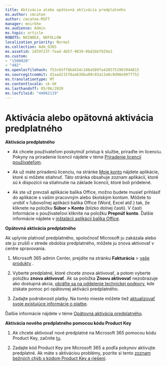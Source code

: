 ```yaml
---
title: Aktivácia alebo opätovná aktivácia predplatného
ms.author: cmcatee
author: cmcatee-MSFT
manager: mnirkhe
ms.audience: Admin
ms.topic: article
ROBOTS: NOINDEX, NOFOLLOW
localization_priority: Normal
ms.collection: Adm_O365
ms.assetid: 2d59f23f-7aad-4b57-9039-0bd2bbf929a3
ms.custom:
- "1500028"
- "482"
ms.openlocfilehash: f53c65ff8bd434c186a589fa4285751963944815
ms.sourcegitcommit: d1aad215f8aa636ba89c93a13a0c9d90e997f752
ms.translationtype: MT
ms.contentlocale: sk-SK
ms.lasthandoff: 05/06/2020
ms.locfileid: "44062119"
---
```

# <a name="activate-or-reactivate-a-subscription"></a>Aktivácia alebo opätovná aktivácia predplatného

**Aktivácia predplatného**

- Ak chcete používateľom poskytnúť prístup k službe, priraďte im licenciu. Pokyny na priradenie licencií nájdete v téme [Priradenie licencií používateľom](https://docs.microsoft.com/microsoft-365/admin/manage/assign-licenses-to-users).

- Ak už máte priradenú licenciu, na stránke [Moje konto](https://portal.office.com/account/#installs) nájdete aplikácie, ktoré si môžete stiahnuť. Táto stránka obsahuje zoznam aplikácií, ktoré sú k dispozícii na stiahnutie na základe licencií, ktoré boli pridelené.

- Ak ste už prevzali aplikácie balíka Office, možno budete musieť prihlásiť do aplikácie s vaším pracovným alebo školským kontom. Môžete to urobiť v ľubovoľnej aplikácii balíka Office (Word, Excel atď.) tak, že kliknete na položku **Súbor > Konto** (blízko dolnej časti). V časti Informácie o používateľovi kliknite na položku **Prepnúť konto**. Ďalšie informácie nájdete v [inštalácii aplikácií balíka Office](https://docs.microsoft.com/microsoft-365/admin/setup/install-applications).

**Opätovná aktivácia predplatného**

Ak uplynie platnosť predplatného, spoločnosť Microsoft ju zakázala alebo ste ju zrušili v strede obdobia predplatného, môžete ju znova aktivovať v centre spravovania.
  
1. Microsoft 365 admin Center, prejdite na stránku **Fakturácia** > [vaše produkty](https://go.microsoft.com/fwlink/p/?linkid=842054) .

2. Vyberte predplatné, ktoré chcete znova aktivovať, a potom vyberte položku **znova aktivovať**. Ak sa položka **Znovu aktivovať** nezobrazuje ako dostupná akcia, [obráťte sa na oddelenie technickej podpory](https://docs.microsoft.com/microsoft-365/admin/contact-support-for-business-products), kde získate pomoc pri opätovnej aktivácii predplatného.

3. Zadajte podrobnosti platby. Na tomto mieste môžete tiež [aktualizovať svoje existujúce informácie o platbe](https://docs.microsoft.com/microsoft-365/commerce/billing-and-payments/add-update-or-remove-credit-card-or-bank-account).

Ďalšie informácie nájdete v téme [Opätovná aktivácia predplatného](https://docs.microsoft.com/microsoft-365/commerce/subscriptions/reactivate-your-subscription).

**Aktivácia nového predplatného pomocou kódu Product Key**

1. Ak chcete aktivovať nové predplatné na Microsoft 365 pomocou kódu Product Key, začnite [tu](https://support.office.com/article/where-to-enter-your-office-product-key-0a82e5ae-739e-4b92-a6f4-2ec780c185db).

2. Zadajte kód Product Key pre Microsoft 365 a podľa pokynov aktivujte predplatné. Ak máte s aktiváciou problémy, pozrite si tento [zoznam bežných chýb s kódom Product Key a riešení](https://docs.microsoft.com/microsoft-365/commerce/product-key-errors-and-solutions).
